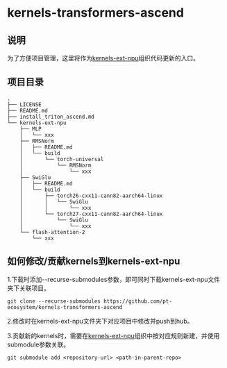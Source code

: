 # kernels-transformers-ascend

## 说明

为了方便项目管理，这里将作为[kernels-ext-npu](https://huggingface.co/kernels-ext-npu)组织代码更新的入口。

## 项目目录

```shell
.
├── LICENSE
├── README.md
├── install_triton_ascend.md
└── kernels-ext-npu
    ├── MLP
    │   └── xxx
    ├── RMSNorm
    │   ├── README.md
    │   └── build
    │       └── torch-universal
    │           └── RMSNorm
    │               └── xxx
    ├── SwiGlu
    │   ├── README.md
    │   └── build
    │       ├── torch26-cxx11-cann82-aarch64-linux
    │       │   └── SwiGlu
    │       │       └── xxx
    │       └── torch27-cxx11-cann82-aarch64-linux
    │           └── SwiGlu
    │               └── xxx
    └── flash-attention-2
        └── xxx
```
## 如何修改/贡献kernels到kernels-ext-npu

1.下载时添加--recurse-submodules参数，即可同时下载kernels-ext-npu文件夹下关联项目。

`git clone --recurse-submodules https://github.com/pt-ecosystem/kernels-transformers-ascend`


2.修改时在kernels-ext-npu文件夹下对应项目中修改并push到hub。


3.贡献新的kernels时，需要在[kernels-ext-npu](https://huggingface.co/kernels-ext-npu)组织中按对应规则新建，并使用submodule参数关联。

`git submodule add <repository-url> <path-in-parent-repo>`
